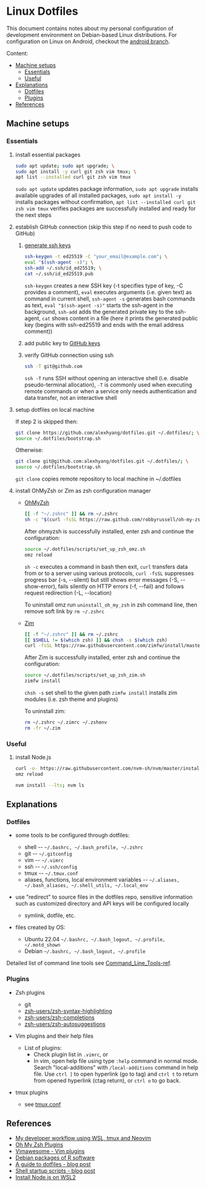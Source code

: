 # Linux Dotfiles

This document contains notes about my personal configuration of development
environment on Debian-based Linux distributions. For configuration on Linux on
Android, checkout the [android branch][android-branch-ref].

Content:

* [Machine setups](#machine-setups)
  * [Essentials](#essentials)
  * [Useful](#useful)
* [Explanations](#explanations)
  * [Dotfiles](#dotfiles)
  * [Plugins](#plugins)
* [References](#references)

## Machine setups
### Essentials

1.  install essential packages

    ```sh
    sudo apt update; sudo apt upgrade; \
    sudo apt install -y curl git zsh vim tmux; \
    apt list --installed curl git zsh vim tmux
    ```

    `sudo apt update` updates package information,
    `sudo apt upgrade` installs available upgrades of all installed packages,
    `sudo apt install -y` installs packages without confirmation,
    `apt list --installed curl git zsh vim tmux` verifies packages are
         successfully installed and ready for the next steps

1.  establish GitHub connection (skip this step if no need to push code to
    GitHub)

    1.  [generate ssh keys][sshgen-ref]

        ```sh
        ssh-keygen -t ed25519 -C "your_email@example.com"; \
        eval "$(ssh-agent -s)"; \
        ssh-add ~/.ssh/id_ed25519; \
        cat ~/.ssh/id_ed25519.pub
        ```

        `ssh-keygen` creates a new SSH key (-t specifies type of key, -C
        provides a comment),
        `eval` executes arguments (i.e. given text) as command in current shell,
        `ssh-agent -s` generates bash commands as text,
        `eval "$(ssh-agent -s)"` starts the ssh-agent in the background,
        `ssh-add` adds the generated private key to the ssh-agent,
        `cat` shows content in a file (here it prints the generated public
        key (begins with ssh-ed25519 and ends with the email address comment))

    1.  add public key to [GitHub keys](https://github.com/settings/keys)

    1.  verify GitHub connection using ssh

        ```sh
        ssh -T git@github.com
        ```

        `ssh -T` runs SSH without opening an interactive shell (i.e. disable
        pseudo-terminal allocation), `-T` is commonly used when executing
        remote commands or when a service only needs authentication and data
        transfer, not an interactive shell

1.  setup dotfiles on local machine

    If step 2 is skipped then:

    ```sh
    git clone https://github.com/alexhyang/dotfiles.git ~/.dotfiles/; \
    source ~/.dotfiles/bootstrap.sh
    ```

    Otherwise:

    ```sh
    git clone git@github.com:alexhyang/dotfiles.git ~/.dotfiles/; \
    source ~/.dotfiles/bootstrap.sh
    ```

    `git clone` copies remote repository to local machine in ~/.dotfiles

1.  install OhMyZsh or Zim as zsh configuration manager

    *   [OhMyZsh](https://github.com/ohmyzsh/ohmyzsh)

        ```bash
        [[ -f "~/.zshrc" ]] && rm ~/.zshrc
        sh -c "$(curl -fsSL https://raw.github.com/robbyrussell/oh-my-zsh/master/tools/install.sh)"
        ```

        After ohmyzsh is successfully installed, enter zsh and continue the
        configuration:

        ```bash
        source ~/.dotfiles/scripts/set_up_zsh_omz.sh
        omz reload
        ```

        `sh -c` executes a command in bash then exit,
        `curl` transfers data from or to a server using various protocols,
        `curl -fsSL` suppresses progress bar (-s, --silent) but still shows
        error messages (-S, --show-error), fails silently on HTTP errors (-f,
        --fail) and follows request redirection (-L, --location)

        To uninstall omz run `uninstall_oh_my_zsh` in zsh command line, then
        remove soft link by `rm ~/.zshrc`

    *   [Zim](https://github.com/zimfw/zimfw)

        ```bash
        [[ -f "~/.zshrc" ]] && rm ~/.zshrc
        [[ $SHELL != $(which zsh) ]] && chsh -s $(which zsh)
        curl -fsSL https://raw.githubusercontent.com/zimfw/install/master/install.zsh | zsh
        ```

        After Zim is successfully installed, enter zsh and continue the
        configuration:

        ```bash
        source ~/.dotfiles/scripts/set_up_zsh_zim.sh
        zimfw install
        ```


        `chsh -s` set shell to the given path
        `zimfw install` installs zim modules (i.e. zsh theme and plugins)

        To uninstall zim:
        ```bash
        rm ~/.zshrc ~/.zimrc ~/.zshenv
        rm -fr ~/.zim
        ```


### Useful

1.  install Node.js
    ```bash
    curl -o- https://raw.githubusercontent.com/nvm-sh/nvm/master/install.sh | bash; \
    omz reload
    ```
    ```bash
    nvm install --lts; nvm ls
    ```

## Explanations
### Dotfiles
*   some tools to be configured through dotfiles:
    *   shell -- `~/.bashrc, ~/.bash_profile, ~/.zshrc`
    *   git -- `~/.gitconfig`
    *   vim -- `~/.vimrc`
    *   ssh -- `~/.ssh/config`
    *   tmux -- `~/.tmux.conf`
    *   aliases, functions, local environment variables -- `~/.aliases,
        ~/.bash_aliases, ~/.shell_utils, ~/.local_env`

*   use "redirect" to source files in the dotfiles repo,
    sensitive information such as customized directory and
    API keys will be configured locally
    *   symlink, dotfile, etc.

*   files created by OS:
    *   Ubuntu 22.04
        `~/.bashrc, ~/.bash_logout, ~/.profile, ~/.motd_shown`
    *   Debian
        `~/.bashrc, ~/.bash_logout, ~/.profile`

Detailed list of command line tools see [Command_Line_Tools-ref](https://github.com/alexhyang/dotfiles/blob/main/refs/clt.md).

### Plugins
*   Zsh plugins
    *   git
    *   [zsh-users/zsh-syntax-highlighting](https://github.com/zsh-users/zsh-syntax-highlighting)
    *   [zsh-users/zsh-completions](https://github.com/zsh-users/zsh-completions)
    *   [zsh-users/zsh-autosuggestions](https://github.com/zsh-users/zsh-autosuggestions)

*   Vim plugins and their help files

    *   List of plugins:
        *   Check plugin list in `.vimrc`, or
        *   In vim, open help file using type `:help` command in normal mode.
            Search "local-additions" with `/local-additions` command in help
            file. Use `ctrl ]` to open hyperlink (go to tag) and `ctrl t` to
            return from opened hyperlink (ctag return), or `ctrl o` to go
            back.

*   tmux plugins
    *   see [tmux.conf](./config/.tmux.conf)

## References

*   [My developer workflow using WSL, tmux and Neovim](https://dev.to/nexxeln/my-developer-workflow-using-wsl-tmux-and-neovim-55f5)
*   [Oh My Zsh Plugins](https://github.com/ohmyzsh/ohmyzsh/wiki/Plugins)
*   [Vimawesome - Vim plugins](https://vimawesome.com/)
*   [Debian packages of R software](https://cran.r-project.org/bin/linux/debian/)
*   [A guide to dotfiles - blog post](https://dotfiles.github.io/)
*   [Shell startup scripts - blog post](https://blog.flowblok.id.au/2013-02/shell-startup-scripts.html)
*   [Install Node.js on WSL2](https://learn.microsoft.com/en-ca/windows/dev-environment/javascript/nodejs-on-wsl)

[android-branch-ref]: https://github.com/alexhyang/dotfiles/tree/android
[sshgen-ref]: https://docs.github.com/en/authentication/connecting-to-github-with-ssh/generating-a-new-ssh-key-and-adding-it-to-the-ssh-agent?platform=linux
